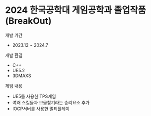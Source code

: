 # 2024 한국공학대 게임공학과 졸업작품(BreakOut)
개발 기간
- 2023.12 ~ 2024.7

개발 환결
- C++
- UE5.2
- 3DMAXS

게임 내용
- UE5를 사용한 TPS게임
- 여러 스킬들과 보물찾기라는 승리요소 추가
- IOCP서버를 사용한 멀티플레이